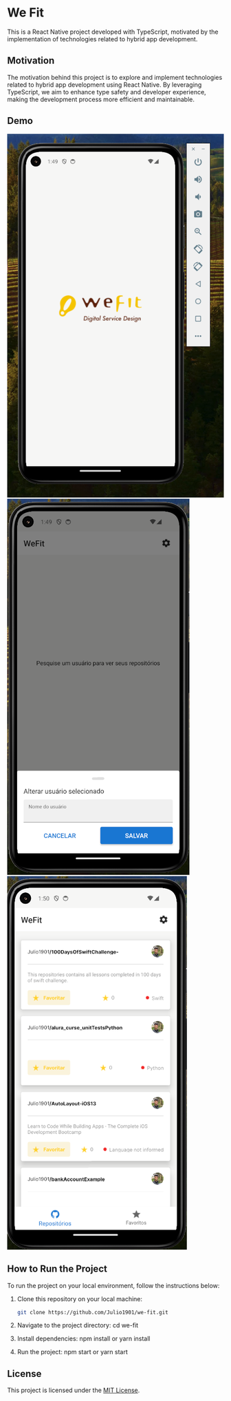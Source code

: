 # We Fit

This is a React Native project developed with TypeScript, motivated by the implementation of technologies related to hybrid app development.

## Motivation

The motivation behind this project is to explore and implement technologies related to hybrid app development using React Native. By leveraging TypeScript, we aim to enhance type safety and developer experience, making the development process more efficient and maintainable.

## Demo

![Project Demo](https://raw.githubusercontent.com/Julio1901/myProjectsImages/master/we-fit-react-native/we-fit01.png)
![Project Demo](https://raw.githubusercontent.com/Julio1901/myProjectsImages/master/we-fit-react-native/we-fit02.png)
![Project Demo](https://raw.githubusercontent.com/Julio1901/myProjectsImages/master/we-fit-react-native/we-fit03.png)

## How to Run the Project

To run the project on your local environment, follow the instructions below:

1. Clone this repository on your local machine:

   ```bash
   git clone https://github.com/Julio1901/we-fit.git

2. Navigate to the project directory:
    cd we-fit

3. Install dependencies:
    npm install or yarn install

4. Run the project:
    npm start or yarn start

## License

This project is licensed under the [MIT License](https://opensource.org/licenses/MIT).